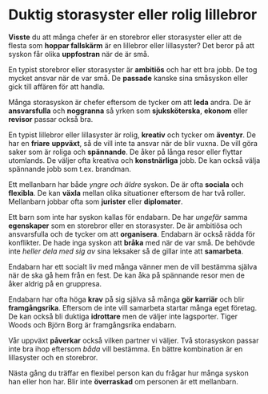 # Duktig storasyster eller rolig lillebror

**Visste** du att många chefer är en storebror eller storasyster eller att de flesta som **hoppar fallskärm** är en lillebror eller lillasyster? Det beror på att syskon får olika **uppfostran** när de är små.

En typist storebror eller storasyster är **ambitiös** och har ett bra jobb. De tog mycket ansvar när de var små.  De **passade** kanske sina småsyskon eller gick till affären för att handla.

Många storasyskon är chefer eftersom de tycker om att **leda** andra. De är **ansvarsfulla** och **noggranna** så yrken som **sjuksköterska**, **ekonom** eller **revisor** passar också bra.

En typist lillebror eller lillasyster är rolig, **kreativ** och tycker om **äventyr**. De har en **friare** **uppväxt**, så de vill inte ta ansvar när de blir vuxna. De vill göra saker som är roliga och **spännande**. De åker på långa resor eller flyttar utomlands. De väljer ofta kreativa och **konstnärliga** jobb. De kan också välja spännande jobb som t.ex. brandman.

Ett mellanbarn har både *yngre och äldre* syskon. De är ofta **sociala** och **flexibla**. De kan **växla** mellan olika situationer eftersom de har två roller. Mellanbarn jobbar ofta som **jurister** eller **diplomater**.

Ett barn som inte har syskon kallas för endabarn. De har *ungefär* samma **egenskaper** som en storebror eller en storasyster. De är ambitiösa och ansvarsfulla och de tycker om att **organisera**. Endabarn är också rädda för konflikter. De hade inga syskon att **bråka** med när de var små. De behövde inte *heller* *dela med sig av* sina leksaker så de gillar inte att **samarbeta**.

Endabarn har ett socialt liv med många vänner men de vill bestämma själva när de ska gå hem från en fest. De kan åka på spännande resor men de åker aldrig på en gruppresa.

Endabarn har ofta höga **krav** på sig själva så många **gör karriär** och blir **framgångsrika**. Eftersom de inte vill samarbeta startar många eget företag. De kan också bli duktiga **idrottare** men de väljer inte lagsporter. Tiger Woods och Björn Borg är framgångsrika endabarn.

Vår uppväxt **påverkar** också vilken partner vi väljer. Två storasyskon passar inte bra ihop eftersom *båda* vill bestämma. En bättre kombination är en lillasyster och en storebror.

Nästa gång du träffar en flexibel person kan du frågar hur många syskon han eller hon har. Blir inte **överraskad** om personen är ett mellanbarn.


<!--stackedit_data:
eyJoaXN0b3J5IjpbMTQ2MTAwODQxNywxNzIxNDUyMzU3LDEyOT
cwNDUyMSw0OTQ5OTAzNTcsNzI1NzQ2MzYsLTYzMDIwMTIwOF19

-->